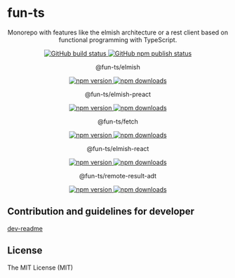 # fun-ts

<p align="center">
    Monorepo with features like the elmish architecture or a rest client based on functional programming with TypeScript.
</p>

<p align="center">
    <a href="https://github.com/jphilipps/fun-ts/actions/workflows/fun-ts-build.yml">
      <img 
        alt="GitHub build status" 
        src="https://github.com/jphilipps/fun-ts/actions/workflows/fun-ts-build.yml/badge.svg">
    </a>
    <a href="https://github.com/jphilipps/fun-ts/actions/workflows/publish.yml">
      <img 
        alt="GitHub npm publish status"
        src="https://github.com/jphilipps/fun-ts/actions/workflows/publish.yml/badge.svg"
      >
    </a>
</p>

<p align="center">
    @fun-ts/elmish
</p>
<p align="center">
    <a href="https://www.npmjs.com/package/@fun-ts/elmish">
      <img 
        alt="npm version" 
        src="https://img.shields.io/npm/v/@fun-ts/elmish">
    </a>
    <a href="https://www.npmjs.com/package/@fun-ts/elmish">
      <img 
        alt="npm downloads" 
        src="https://img.shields.io/npm/dm/@fun-ts/elmish.svg?maxAge=43200">
    </a>
</p>

<p align="center">
    @fun-ts/elmish-preact
</p>
<p align="center">
    <a href="https://www.npmjs.com/package/@fun-ts/elmish-preact">
      <img 
        alt="npm version" 
        src="https://img.shields.io/npm/v/@fun-ts/elmish-preact">
    </a>
    <a href="https://www.npmjs.com/package/@fun-ts/elmish-preact">
      <img 
        alt="npm downloads" 
        src="https://img.shields.io/npm/dm/@fun-ts/elmish-preact.svg?maxAge=43200">
    </a>
</p>


<p align="center">
    @fun-ts/fetch
</p>
<p align="center">
    <a href="https://www.npmjs.com/package/@fun-ts/fetch">
      <img 
        alt="npm version" 
        src="https://img.shields.io/npm/v/@fun-ts/fetch">
    </a>
    <a href="https://www.npmjs.com/package/@fun-ts/fetch">
      <img 
        alt="npm downloads" 
        src="https://img.shields.io/npm/dm/@fun-ts/fetch.svg?maxAge=43200">
    </a>
</p>

<p align="center">
    @fun-ts/elmish-react
</p>
<p align="center">
    <a href="https://www.npmjs.com/package/@fun-ts/elmish-react">
      <img 
        alt="npm version" 
        src="https://img.shields.io/npm/v/@fun-ts/elmish-react">
    </a>
    <a href="https://www.npmjs.com/package/@fun-ts/elmish-react">
      <img 
        alt="npm downloads" 
        src="https://img.shields.io/npm/dm/@fun-ts/elmish-react.svg?maxAge=43200">
    </a>
</p>

<p align="center">
    @fun-ts/remote-result-adt
</p>
<p align="center">
    <a href="https://www.npmjs.com/package/@fun-ts/remote-result-adt">
      <img 
        alt="npm version" 
        src="https://img.shields.io/npm/v/@fun-ts/remote-result-adt">
    </a>
    <a href="https://www.npmjs.com/package/@fun-ts/remote-result-adt">
      <img 
        alt="npm downloads" 
        src="https://img.shields.io/npm/dm/@fun-ts/remote-result-adt.svg?maxAge=43200">
    </a>
</p>

## Contribution and guidelines for developer

[dev-readme](DEV-README.md)

## License

The MIT License (MIT)
